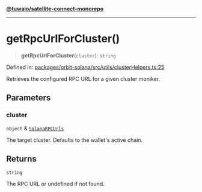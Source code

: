 [**@tuwaio/satellite-connect-monorepo**](../../../README.md)

***

# getRpcUrlForCluster()

> **getRpcUrlForCluster**(`cluster`): `string`

Defined in: [packages/orbit-solana/src/utils/clusterHelpers.ts:25](https://github.com/TuwaIO/satellite-connect/blob/49b38ffcdc75724c7917425f1ae5bfff12102201/packages/orbit-solana/src/utils/clusterHelpers.ts#L25)

Retrieves the configured RPC URL for a given cluster moniker.

## Parameters

### cluster

`object` & [`SolanaRPCUrls`](../type-aliases/SolanaRPCUrls.md)

The target cluster. Defaults to the wallet's active chain.

## Returns

`string`

The RPC URL or undefined if not found.
